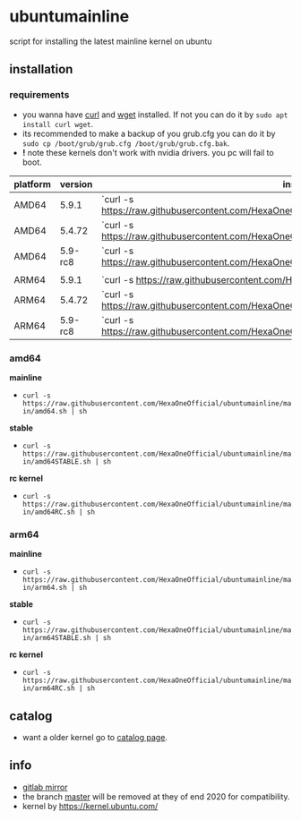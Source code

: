 # ubuntumainline
script for installing the latest mainline kernel on ubuntu 

## installation

### requirements

- you wanna have [curl](https://curl.haxx.se/) and [wget](https://www.gnu.org/software/wget/) installed. If not you can do it by `sudo apt install curl wget`.
- its recommended to make a backup of you grub.cfg you can do it by `sudo cp /boot/grub/grub.cfg /boot/grub/grub.cfg.bak`.
- **!** note these kernels don't work with nvidia drivers. you pc will fail to boot.



| platform        | version         | install      |      
| -----------  | ----------- | ----------- | 
| AMD64 | 5.9.1       | `curl -s https://raw.githubusercontent.com/HexaOneOfficial/ubuntumainline/main/amd64.sh | sh` |  
| AMD64 | 5.4.72     | `curl -s https://raw.githubusercontent.com/HexaOneOfficial/ubuntumainline/main/amd64STABLE.sh | sh` |    
| AMD64 | 5.9-rc8       | `curl -s https://raw.githubusercontent.com/HexaOneOfficial/ubuntumainline/main/amd64RC.sh | sh` |  
|||
| ARM64 | 5.9.1       | `curl -s https://raw.githubusercontent.com/HexaOneOfficial/ubuntumainline/main/arm64.sh | sh` |  
| ARM64 | 5.4.72     | `curl -s https://raw.githubusercontent.com/HexaOneOfficial/ubuntumainline/main/arm64STABLE.sh | sh` |    
| ARM64 | 5.9-rc8       | `curl -s https://raw.githubusercontent.com/HexaOneOfficial/ubuntumainline/main/arm64RC.sh | sh` |  



### amd64

**mainline**

- `curl -s https://raw.githubusercontent.com/HexaOneOfficial/ubuntumainline/main/amd64.sh | sh`

**stable**

- `curl -s https://raw.githubusercontent.com/HexaOneOfficial/ubuntumainline/main/amd64STABLE.sh | sh`

**rc kernel**

- `curl -s https://raw.githubusercontent.com/HexaOneOfficial/ubuntumainline/main/amd64RC.sh | sh`

### arm64

**mainline**

- `curl -s https://raw.githubusercontent.com/HexaOneOfficial/ubuntumainline/main/arm64.sh | sh`

**stable**

- `curl -s https://raw.githubusercontent.com/HexaOneOfficial/ubuntumainline/main/arm64STABLE.sh | sh`

**rc kernel**

- `curl -s https://raw.githubusercontent.com/HexaOneOfficial/ubuntumainline/main/arm64RC.sh | sh`

## catalog

- want a older kernel go to [catalog page](catalog/README.md).

## info

- [gitlab mirror](https://gitlab.com/HexaOneOfficial/ubuntumainline)
- the branch [master](https://github.com/HexaOneOfficial/ubuntumainline/tree/master) will be removed at they of end 2020 for compatibility.
- kernel by https://kernel.ubuntu.com/
